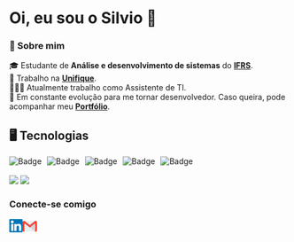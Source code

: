 # Oi, eu sou o Silvio 👋

### 🧉 Sobre mim 

 🎓 Estudante de <b>Análise e desenvolvimento de sistemas</b> do <a href="https://ifrs.edu.br/"><b>IFRS</b></a>.<br>
 💼 Trabalho na <a href="https://unifique.com.br/"><b>Unifique</b></a>.<br>
 👨🏻‍💻 Atualmente trabalho como Assistente de TI.<br>
 🐀 Em constante evolução para me tornar desenvolvedor. Caso queira, pode acompanhar meu <a href="https://slvzz.github.io/portfolio/"><b>Portfólio</b></a>.

## 🖥️ Tecnologias
<img alt="Badge" style="float: left; margin-right: 10px;"  src="https://img.shields.io/badge/html5%20-%23E34F26.svg?&style=for-the-badge&logo=html5&logoColor=white"/> <img alt="Badge" style="float: left; margin-right: 10px;"  src="https://img.shields.io/badge/css3%20-%231572B6.svg?&style=for-the-badge&logo=css3&logoColor=white"/> <img alt="Badge" style="float: left; margin-right: 10px;"  src="https://img.shields.io/badge/javascript%20-%23323330.svg?&style=for-the-badge&logo=javascript&logoColor=%23F7DF1E"/> <img alt="Badge" style="float: left; margin-right: 10px;"  src="https://img.shields.io/badge/Java-ED8B00?style=for-the-badge&logo=openjdk&logoColor=white"/> <img alt="Badge" style="float: left; margin-right: 10px;"  src="https://img.shields.io/badge/git%20-%23F05033.svg?&style=for-the-badge&logo=git&logoColor=white"/><br>
<br><a>
  <img height="180em" src="https://github-readme-stats.vercel.app/api?username=slvzz&theme=midnight-purple&show_icons=true" />
  <img height="180em" src="https://github-readme-stats.vercel.app/api/top-langs/?username=slvzz&theme=midnight-purple&layout=compact" />
</a></br>
### Conecte-se comigo <br>
  <a href="https://www.linkedin.com/in/silviorizzo/">
    <img align="left" alt="Linkedin" width="24px" src="https://github.com/SatYu26/SatYu26/blob/master/Assets/Linkedin.svg" />
  </a> &nbsp;&nbsp;
  <a href="mailto:silviogerundorizzo@gmail.com">
    <img align="left" alt="Gmail" width="26px" src="https://github.com/SatYu26/SatYu26/blob/master/Assets/Gmail.svg" />
  </a>
